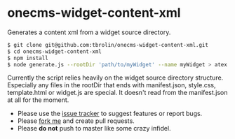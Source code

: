 # onecms-widget-content-xml
Generates a content xml from a widget source directory.

```bash
$ git clone git@github.com:tbrolin/onecms-widget-content-xml.git
$ cd onecms-widget-content-xml
$ npm install
$ node generate.js --rootDir 'path/to/myWidget' --name myWidget > atex.onecms.Widget-myWidget.xml
```

Currently the script relies heavily on the widget source directory
structure. Especially any files in the rootDir that ends with manifest.json,
style.css, template.html or widget.js are special. It doesn't read from the
manifest.json at all for the moment.

* Please use the [issue tracker](https://github.com/tbrolin/onecms-widget-content-xml/issues) to suggest features or report bugs.
* Please [fork me](https://github.com/tbrolin/onecms-widget-content-xml#fork-destination-box) and create pull requests.
* Please **do not** push to master like some crazy infidel.
